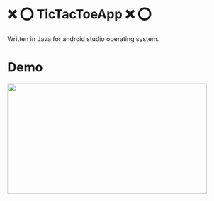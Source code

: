 

#  :x: :o: TicTacToeApp  :x: :o:

Written in Java for android studio operating system.

# Demo

<img src="TicTacToeApp-–-MainActivity.java-_TicTacToeApp.app_-2021-11-14-17-48-11.gif" width="450" height="250"/>
